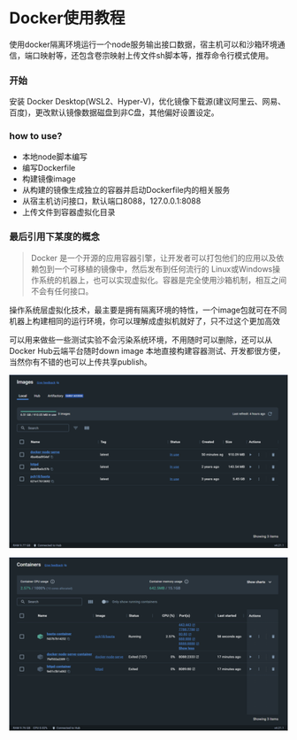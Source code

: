 # Docker使用教程

使用docker隔离环境运行一个node服务输出接口数据，宿主机可以和沙箱环境通信，端口映射等，还包含卷宗映射上传文件sh脚本等，推荐命令行模式使用。

### 开始

安装 Docker Desktop(WSL2、Hyper-V)，优化镜像下载源(建议阿里云、网易、百度)，更改默认镜像数据磁盘到非C盘，其他偏好设置设定。

### how to use?

- 本地node脚本编写
 - 编写Dockerfile
 - 构建镜像image
 - 从构建的镜像生成独立的容器并启动Dockerfile内的相关服务
 - 从宿主机访问接口，默认端口8088，127.0.0.1:8088
 - 上传文件到容器虚拟化目录

### 最后引用下某度的概念
> Docker 是一个开源的应用容器引擎，让开发者可以打包他们的应用以及依赖包到一个可移植的镜像中，然后发布到任何流行的 Linux或Windows操作系统的机器上，也可以实现虚拟化。容器是完全使用沙箱机制，相互之间不会有任何接口。

操作系统层虚拟化技术，最主要是拥有隔离环境的特性，一个image包就可在不同机器上构建相同的运行环境，你可以理解成虚拟机就好了，只不过这个更加高效

可以用来做些一些测试实验不会污染系统环境，不用随时可以删除，还可以从Docker Hub云端平台随时down image 本地直接构建容器测试、开发都很方便，当然你有不错的也可以上传共享publish。

![images](src/images/Snipaste_2023-07-27_20-14-12.png)

![containers](src/images/Snipaste_2023-07-27_20-14-01.png)